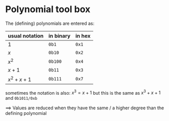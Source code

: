 # Polynomial tool box
[info]: <> (Scripts inside this folder are for polynomial operation [basic-char2]+++)
The (defining) polynomials are entered as:


| usual notation | in binary |  in hex |
| --- | --- | --- |
|$1$ | `0b1`|`0x1`|
|$x$ | `0b10`|`0x2`|
|$x^2$ | `0b100`|`0x4`|
|$x+1$ | `0b11`|`0x3`|
|$x^2+x+1$ | `0b111`|`0x7`|

sometimes the notation is also: $x^3=x+1$ but this is the same as $x^3+x+1$ and `0b1011/0xb`

$\implies$ Values are reduced when they have the same / a higher degree than the defining polynomial